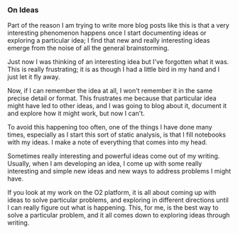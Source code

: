 ### On Ideas

Part of the reason I am trying to write more blog posts like this is that a very interesting phenomenon happens once I start documenting ideas or exploring a particular idea; I find that new and really interesting ideas emerge from the noise of all the general brainstorming.

Just now I was thinking of an interesting idea but I've forgotten what it was. This is really frustrating; it is as though I had a little bird in my hand and I just let it fly away.

Now, if I can remember the idea at all, I won't remember it in the same precise detail or format. This frustrates me because that particular idea might have led to other ideas, and I was going to blog about it, document it and explore how it might work, but now I can't.  

To avoid this happening too often, one of the things I have done many times, especially as I start this sort of static analysis, is that I fill notebooks with my ideas. I make a note of everything that comes into my head.

Sometimes really interesting and powerful ideas come out of my writing. Usually, when I am developing an idea, I come up with some really interesting and simple new ideas and new ways to address problems I might have. 

If you look at my work on the O2 platform, it is all about coming up with ideas to solve particular problems, and exploring in different directions until I can really figure out what is happening. This, for me, is the best way to solve a particular problem, and it all comes down to exploring ideas through writing.
